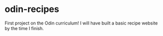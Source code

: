 # odin-recipes
First project on the Odin curriculum! I will have built a basic recipe website by the time I finish.
